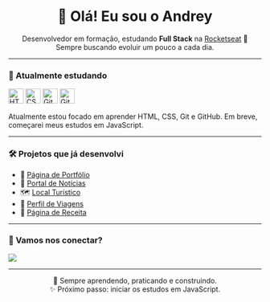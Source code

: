<h1 align="center">👋 Olá! Eu sou o Andrey</h1>

<p align="center">
  Desenvolvedor em formação, estudando <strong>Full Stack</strong> na <a href="https://www.rocketseat.com.br/" target="_blank">Rocketseat</a> 🚀<br/>
  Sempre buscando evoluir um pouco a cada dia.
</p>

---

### 🧠 Atualmente estudando

<p align="left">
  <img src="https://cdn.jsdelivr.net/gh/devicons/devicon/icons/html5/html5-original.svg" alt="HTML" width="30" />
  <img src="https://cdn.jsdelivr.net/gh/devicons/devicon/icons/css3/css3-original.svg" alt="CSS" width="30" />
  <img src="https://cdn.jsdelivr.net/gh/devicons/devicon/icons/git/git-original.svg" alt="Git" width="30" />
  <img src="https://cdn.jsdelivr.net/gh/devicons/devicon/icons/github/github-original.svg" alt="GitHub" width="30" />
</p>

<p>Atualmente estou focado em aprender HTML, CSS, Git e GitHub. Em breve, começarei meus estudos em JavaScript.</p>

---

### 🛠️ Projetos que já desenvolvi

- 💼 [Página de Portfólio](https://github.com/andrey00005/desafio-pagina-portfolio)
- 📰 [Portal de Notícias](https://github.com/andrey00005/portal-de-noticias)
- 🗺️ [Local Turístico](https://github.com/andrey00005/Desafio-pratico-local-turistico)
- 🧳 [Perfil de Viagens](https://github.com/andrey00005/Perfil-de-viagens)
- 📄 [Página de Receita](https://github.com/andrey00005/pagina-receita)

---

### 🤝 Vamos nos conectar?

<p>
  <a href="https://www.linkedin.com/in/andreypereira96/" target="_blank">
    <img src="https://img.shields.io/badge/LinkedIn-%230077B5.svg?&style=for-the-badge&logo=linkedin&logoColor=white" />
  </a>
</p>

---

<p align="center">
  🌱 Sempre aprendendo, praticando e construindo.<br/>
  ✨ Próximo passo: iniciar os estudos em JavaScript.
</p>
